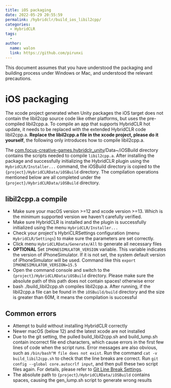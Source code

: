 ```yaml
---
title: iOS packaging
date: 2022-05-29 20:55:59
permalink: /hybridclr/build_ios_libil2cpp/
categories:
  - HybridCLR
tags:
  - 
author: 
  name: walon
  link: https://github.com/pirunxi
---
```


This document assumes that you have understood the packaging and building process under Windows or Mac, and understood the relevant precautions.

# iOS packaging


The xcode project generated when Unity packages the iOS target does not contain the libil2cpp source code like other platforms, but uses the pre-compiled libil2cpp.a. To compile an app that supports HybridCLR hot update, it needs to be replaced with the extended HybridCLR code libil2cpp.a. **Replace the libil2cpp.a file in the xcode project, please do it yourself**, the following only introduces how to compile libil2cpp.a.

The [com.focus-creative-games.hybridclr_unity](https://github.com/focus-creative-games/hybridclr_unity)/Data~/iOSBuild directory contains the scripts needed to compile `libil2cpp.a`. After installing the package and successfully initializing the HybridCLR plugin using the `HybridCLR/Installer...` command, the iOSBuild directory is copied to the `{project}/HybridCLRData/iOSBuild` directory. The compilation operations mentioned below are all completed under the `{project}/HybridCLRData/iOSBuild` directory.


## libil2cpp.a compile

- Make sure your macOS version >=12 and xcode version >=13. Which is the minimum supported version we haven't carefully verified.
- Make sure HybridCLR is installed and the plugin is successfully initialized using the menu `HybridCLR/Installer...`
- Check your project's HybriCLRSettings configuration (menu `HybridCLR/Settings`) to make sure the parameters are set correctly.
- Click menu `HybridCLRData/Generate/All` to generate all necessary files
- **OPTIONAL** Set `IPHONESIMULATOR_VERSION` variable. This variable indicates the version of iPhoneSimulator. If it is not set, the system default version of iPhoneSimulator will be used. Command like this `export IPHONESIMULATOR_VERSION=15.5`
- Open the command console and switch to the `{project}/HybridCLRData/iOSBuild` directory. Please make sure the absolute path of this path does not contain spaces! otherwise error
- bash ./build_libil2cpp.sh compiles libil2cpp.a. After running, if the libil2cpp.a file can be found in the `iOSBuild/build` directory and the size is greater than 60M, it means the compilation is successful


## Common errors

- Attempt to build without installing HybridCLR correctly
- Newer macOS (below 12) and the latest xcode are not installed
- Due to the git setting, the pulled build_libil2cpp.sh and build_lump.sh contain incorrect file end characters, which cause errors in the first few lines of code when the script runs. Error messages are also obvious, such as `/bin/bash^M file does not exist`. Run the command `cat -v build_libil2cpp.sh` to check that the line breaks are correct. Run `git config --global core.autocrlf input`, and then pull these two script files again. For details, please refer to [Git Line Break Settings](https://docs.github.com/cn/get-started/getting-started-with-git/configuring-git-to-handle-line-endings).
- The absolute path to `{project}/HybridCLRData/iOSBuild` contains spaces, causing the gen_lump.sh script to generate wrong results

